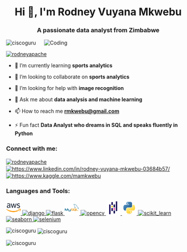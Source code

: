 <h1 align="center">Hi 👋, I'm Rodney Vuyana Mkwebu</h1>
<h3 align="center">A passionate data analyst from Zimbabwe</h3>
<img align="right" alt="Coding" width="400" src="https://media1.giphy.com/media/gh0RRgkTXedvF0pDc0/giphy.gif?cid=790b7611f0bd080646942ca3d1f0da009aae452918a3314d&rid=giphy.gif&ct=g">

<p align="left"> <img src="https://komarev.com/ghpvc/?username=ciscoguru&label=Profile%20views&color=0e75b6&style=flat" alt="ciscoguru" /> </p>

<p align="left"> <a href="https://twitter.com/rodneyapache" target="blank"><img src="https://img.shields.io/twitter/follow/rodneyapache?logo=twitter&style=for-the-badge" alt="rodneyapache" /></a> </p>

- 🌱 I’m currently learning **sports analytics**

- 👯 I’m looking to collaborate on **sports analytics**

- 🤝 I’m looking for help with **image recognition**

- 💬 Ask me about **data analysis and machine learning**

- 📫 How to reach me **rmkwebu@gmail.com**

- ⚡ Fun fact **Data Analyst who dreams in SQL and speaks fluently in Python**

<h3 align="left">Connect with me:</h3>
<p align="left">
<a href="https://twitter.com/rodneyapache" target="blank"><img align="center" src="https://raw.githubusercontent.com/rahuldkjain/github-profile-readme-generator/master/src/images/icons/Social/twitter.svg" alt="rodneyapache" height="30" width="40" /></a>
<a href="https://linkedin.com/in/https://www.linkedin.com/in/rodney-vuyana-mkwebu-03684b57/" target="blank"><img align="center" src="https://raw.githubusercontent.com/rahuldkjain/github-profile-readme-generator/master/src/images/icons/Social/linked-in-alt.svg" alt="https://www.linkedin.com/in/rodney-vuyana-mkwebu-03684b57/" height="30" width="40" /></a>
<a href="https://kaggle.com/https://www.kaggle.com/mamkwebu" target="blank"><img align="center" src="https://raw.githubusercontent.com/rahuldkjain/github-profile-readme-generator/master/src/images/icons/Social/kaggle.svg" alt="https://www.kaggle.com/mamkwebu" height="30" width="40" /></a>
</p>

<h3 align="left">Languages and Tools:</h3>
<p align="left"> <a href="https://aws.amazon.com" target="_blank" rel="noreferrer"> <img src="https://raw.githubusercontent.com/devicons/devicon/master/icons/amazonwebservices/amazonwebservices-original-wordmark.svg" alt="aws" width="40" height="40"/> </a> <a href="https://www.djangoproject.com/" target="_blank" rel="noreferrer"> <img src="https://cdn.worldvectorlogo.com/logos/django.svg" alt="django" width="40" height="40"/> </a> <a href="https://flask.palletsprojects.com/" target="_blank" rel="noreferrer"> <img src="https://www.vectorlogo.zone/logos/pocoo_flask/pocoo_flask-icon.svg" alt="flask" width="40" height="40"/> </a> <a href="https://www.mysql.com/" target="_blank" rel="noreferrer"> <img src="https://raw.githubusercontent.com/devicons/devicon/master/icons/mysql/mysql-original-wordmark.svg" alt="mysql" width="40" height="40"/> </a> <a href="https://opencv.org/" target="_blank" rel="noreferrer"> <img src="https://www.vectorlogo.zone/logos/opencv/opencv-icon.svg" alt="opencv" width="40" height="40"/> </a> <a href="https://pandas.pydata.org/" target="_blank" rel="noreferrer"> <img src="https://raw.githubusercontent.com/devicons/devicon/2ae2a900d2f041da66e950e4d48052658d850630/icons/pandas/pandas-original.svg" alt="pandas" width="40" height="40"/> </a> <a href="https://www.python.org" target="_blank" rel="noreferrer"> <img src="https://raw.githubusercontent.com/devicons/devicon/master/icons/python/python-original.svg" alt="python" width="40" height="40"/> </a> <a href="https://scikit-learn.org/" target="_blank" rel="noreferrer"> <img src="https://upload.wikimedia.org/wikipedia/commons/0/05/Scikit_learn_logo_small.svg" alt="scikit_learn" width="40" height="40"/> </a> <a href="https://seaborn.pydata.org/" target="_blank" rel="noreferrer"> <img src="https://seaborn.pydata.org/_images/logo-mark-lightbg.svg" alt="seaborn" width="40" height="40"/> </a> <a href="https://www.selenium.dev" target="_blank" rel="noreferrer"> <img src="https://raw.githubusercontent.com/detain/svg-logos/780f25886640cef088af994181646db2f6b1a3f8/svg/selenium-logo.svg" alt="selenium" width="40" height="40"/> </a> </p>

<p><img align="left" src="https://github-readme-stats.vercel.app/api/top-langs?username=ciscoguru&show_icons=true&locale=en&layout=compact" alt="ciscoguru" /></p>

<p>&nbsp;<img align="center" src="https://github-readme-stats.vercel.app/api?username=ciscoguru&show_icons=true&locale=en" alt="ciscoguru" /></p>

<p><img align="center" src="https://github-readme-streak-stats.herokuapp.com/?user=ciscoguru&" alt="ciscoguru" /></p>
